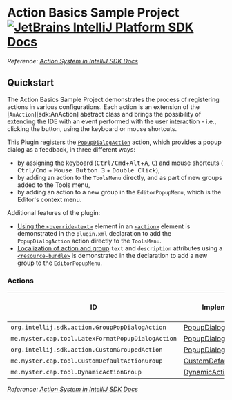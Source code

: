 # Action Basics Sample Project [![JetBrains IntelliJ Platform SDK Docs](https://jb.gg/badges/docs.svg)][docs]

*Reference: [Action System in IntelliJ SDK Docs][docs:actions]*

## Quickstart

The Action Basics Sample Project demonstrates the process of registering actions in various configurations.
Each action is an extension of the [`AnAction`][sdk:AnAction] abstract class and brings the possibility of extending the
IDE with an event performed with the user interaction - i.e., clicking the button, using the keyboard or mouse
shortcuts.

This Plugin registers the [`PopupDialogAction`][file:PopupDialogAction] action, which provides a popup dialog as a
feedback, in three different ways:

- by assigning the keyboard (<kbd>Ctrl/Cmd</kbd>+<kbd>Alt</kbd>+<kbd>A</kbd>, <kbd>C</kbd>) and mouse shortcuts (<kbd>
  Ctrl/Cmd</kbd> + <kbd>Mouse Button 3</kbd> + <kbd>Double Click</kbd>),
- by adding an action to the `ToolsMenu` directly, and as part of new groups added to the Tools menu,
- by adding an action to a new group in the `EditorPopupMenu`, which is the Editor's context menu.

Additional features of the plugin:

- [Using the `<override-text>`][docs:action-override] element in
  an [`<action>`][docs:plugin-configuration-file:actions:action] element is demonstrated in the `plugin.xml` declaration
  to add the `PopupDialogAction` action directly to the `ToolsMenu`.
- [Localization of action and group][docs:action-locale] `text` and `description` attributes using
  a [`<resource-bundle>`][docs:plugin-configuration-file:resource-bundle] is demonstrated in the declaration to add a
  new group to the `EditorPopupMenu`.

### Actions

| ID                                                | Implementation                                            | Base Action Class |
|---------------------------------------------------|-----------------------------------------------------------|-------------------|
| `org.intellij.sdk.action.GroupPopDialogAction`    | [PopupDialogAction][file:PopupDialogAction]               | `AnAction`        |
| `me.myster.cap.tool.LatexFormatPopupDialogAction` | [PopupDialogAction][file:PopupDialogAction]               | `AnAction`        |
| `org.intellij.sdk.action.CustomGroupedAction`     | [PopupDialogAction][file:PopupDialogAction]               | `AnAction`        |
| `me.myster.cap.tool.CustomDefaultActionGroup`     | [CustomDefaultActionGroup][file:CustomDefaultActionGroup] | `ActionGroup`     |
| `me.myster.cap.tool.DynamicActionGroup`           | [DynamicActionGroup][file:DynamicActionGroup]             | `ActionGroup`     |

*Reference: [Action System in IntelliJ SDK Docs][docs:actions]*


[docs]: https://plugins.jetbrains.com/docs/intellij/

[docs:actions]: https://plugins.jetbrains.com/docs/intellij/basic-action-system.html

[docs:action-override]: https://plugins.jetbrains.com/docs/intellij/basic-action-system.html#setting-the-override-text-element

[docs:action-locale]: https://plugins.jetbrains.com/docs/intellij/basic-action-system.html#localizing-actions-and-groups

[docs:plugin-configuration-file:actions:action]: https://plugins.jetbrains.com/docs/intellij/plugin-configuration-file.html#idea-plugin__actions__action

[docs:plugin-configuration-file:resource-bundle]: https://plugins.jetbrains.com/docs/intellij/plugin-configuration-file.html#idea-plugin__resource-bundle

[file:PopupDialogAction]: ./src/main/java/org/intellij/sdk/action/PopupDialogAction.java

[file:CustomDefaultActionGroup]: ./src/main/java/org/intellij/sdk/action/CustomDefaultActionGroup.java

[file:DynamicActionGroup]: ./src/main/java/org/intellij/sdk/action/DynamicActionGroup.java
